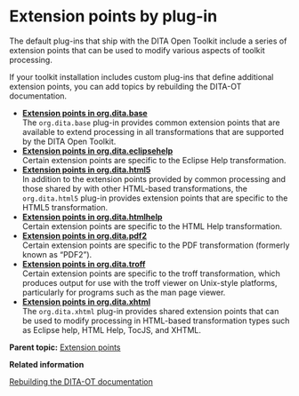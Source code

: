 # Extension points by plug-in

The default plug-ins that ship with the DITA Open Toolkit include a series of extension points that can be used to modify various aspects of toolkit processing.

If your toolkit installation includes custom plug-ins that define additional extension points, you can add topics by rebuilding the DITA-OT documentation.

-   **[Extension points in org.dita.base](../extension-points/extension-points-in-org.dita.base.md)**  
The `org.dita.base` plug-in provides common extension points that are available to extend processing in all transformations that are supported by the DITA Open Toolkit.
-   **[Extension points in org.dita.eclipsehelp](../extension-points/extension-points-in-org.dita.eclipsehelp.md)**  
Certain extension points are specific to the Eclipse Help transformation.
-   **[Extension points in org.dita.html5](../extension-points/extension-points-in-org.dita.html5.md)**  
In addition to the extension points provided by common processing and those shared by with other HTML-based transformations, the `org.dita.html5` plug-in provides extension points that are specific to the HTML5 transformation.
-   **[Extension points in org.dita.htmlhelp](../extension-points/extension-points-in-org.dita.htmlhelp.md)**  
Certain extension points are specific to the HTML Help transformation.
-   **[Extension points in org.dita.pdf2](../extension-points/extension-points-in-org.dita.pdf2.md)**  
Certain extension points are specific to the PDF transformation \(formerly known as “PDF2”\).
-   **[Extension points in org.dita.troff](../extension-points/extension-points-in-org.dita.troff.md)**  
Certain extension points are specific to the troff transformation, which produces output for use with the troff viewer on Unix-style platforms, particularly for programs such as the man page viewer.
-   **[Extension points in org.dita.xhtml](../extension-points/extension-points-in-org.dita.xhtml.md)**  
The `org.dita.xhtml` plug-in provides shared extension points that can be used to modify processing in HTML-based transformation types such as Eclipse help, HTML Help, TocJS, and XHTML.

**Parent topic:** [Extension points](../extension-points/plugin-extension-points.md)

**Related information**  


[Rebuilding the DITA-OT documentation](../topics/rebuilding-the-dita-ot-documentation.md)

